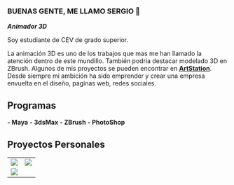 ### BUENAS GENTE, ME LLAMO SERGIO 👋
***Animador 3D***

Soy estudiante de CEV de grado superior.

La animación 3D es uno de los trabajos que mas me han llamado la atención dentro de este mundillo. También podria destacar modelado 3D en ZBrush. Algunos de mis proyectos se pueden encontrar en [**ArtStation**](https://www.artstation.com/sergio_siles03).
Desde siempre mi ambición ha sido emprender y crear una empresa envuelta en el diseño, paginas web, redes sociales.

## Programas
**- Maya**
**- 3dsMax**
**- ZBrush**
**- PhotoShop**

## Proyectos Personales

<table style="width:100%">
  <tr>
  <td>
	<a href="https://www.artstation.com/sergio_siles03">
  		<img src="https://cdnb.artstation.com/p/assets/images/images/050/511/259/large/sergio-siles-bpr-composite.jpg?1655040381">
	</a>
	</td>
  <td>
	<a href="https://www.artstation.com/sergio_siles03">
  		<img src="https://cdna.artstation.com/p/assets/images/images/047/678/980/large/sergio-siles-sergiosiles.jpg?1648157742">
	</a>
	</td>
  </tr>
  <tr>
  <td>
	<a href="https://www.artstation.com/sergio_siles03">
  		<img src="https://cdna.artstation.com/p/assets/images/images/050/292/622/original/sergio-siles-t4sergiosiles.gif?1654525589">
	</a>
	</td>
	
</table>





<!--
**Sergiosl03/Sergiosl03** is a ✨ _special_ ✨ repository because its `README.md` (this file) appears on your GitHub profile.

Here are some ideas to get you started:

- 🔭 I’m currently working on ...
- 🌱 I’m currently learning ...
- 👯 I’m looking to collaborate on ...
- 🤔 I’m looking for help with ...
- 💬 Ask me about ...
- 📫 How to reach me: ...
- 😄 Pronouns: ...
- ⚡ Fun fact: ...
-->
